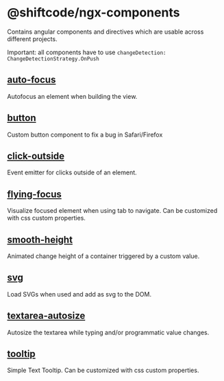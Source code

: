 # @shiftcode/ngx-components
Contains angular components and directives which are usable across different projects.

Important: all components have to use `changeDetection: ChangeDetectionStrategy.OnPush`

## [auto-focus](./src/lib/auto-focus/auto-focus.directive.ts)
Autofocus an element when building the view.

## [button](./src/lib/button/button.component.ts)
Custom button component to fix a bug in Safari/Firefox

## [click-outside](./src/lib/click-outside/click-outside.directive.ts)
Event emitter for clicks outside of an element.

## [flying-focus](./src/lib/flying-focus/flying-focus.component.ts)
Visualize focused element when using tab to navigate.
Can be customized with css custom properties.

## [smooth-height](./src/lib/smooth-height/smooth-height.component.ts)
Animated change height of a container triggered by a custom value.

## [svg](./src/lib/svg/svg.component.ts)
Load SVGs when used and add as svg to the DOM.

## [textarea-autosize](./src/lib/textarea-autosize/textarea-autosize.directive.ts)
Autosize the textarea while typing and/or programmatic value changes.

## [tooltip](./src/lib/tooltip/tooltip.directive.ts)
Simple Text Tooltip.
Can be customized with css custom properties.
